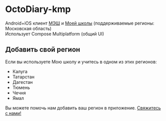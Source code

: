 # OctoDiary-kmp

Android+iOS клиент [МЭШ](https://school.mos.ru/)
и [Моей школы](https://authedu.mosreg.ru/) (поддерживаемые регионы: Московская область)  
Использует Compose Multiplatform (общий UI)

## Добавить свой регион
Если вы используете Мою школу и учитесь в одном из этих регионов:
- Калуга
- Татарстан
- Дагестан
- Тюмень
- Чечня
- Ямал

Вы можете помочь нам добавить ваш регион в приложение. [Свяжитесь с нами!](https://t.me/qikel)
